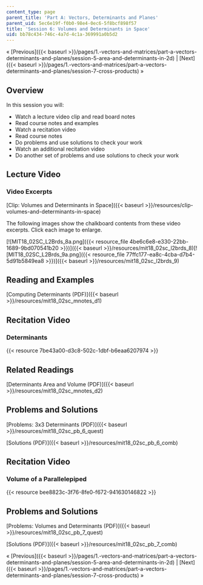 ```yaml
---
content_type: page
parent_title: 'Part A: Vectors, Determinants and Planes'
parent_uid: 5ec6e19f-f0b0-98e4-0ec6-5f8bcf898f57
title: 'Session 6: Volumes and Determinants in Space'
uid: bb78c434-746c-4a7d-4c1a-369991a0b5d2
---
```


« [Previous]({{< baseurl >}}/pages/1.-vectors-and-matrices/part-a-vectors-determinants-and-planes/session-5-area-and-determinants-in-2d) | [Next]({{< baseurl >}}/pages/1.-vectors-and-matrices/part-a-vectors-determinants-and-planes/session-7-cross-products) »

Overview
--------

In this session you will:

*   Watch a lecture video clip and read board notes
*   Read course notes and examples
*   Watch a recitation video
*   Read course notes
*   Do problems and use solutions to check your work
*   Watch an additional recitation video
*   Do another set of problems and use solutions to check your work

Lecture Video
-------------

### Video Excerpts

[Clip: Volumes and Determinants in Space]({{< baseurl >}}/resources/clip-volumes-and-determinants-in-space)

The following images show the chalkboard contents from these video excerpts. Click each image to enlarge.

[![MIT18_02SC_L2Brds_8a.png]({{< resource_file 4be6c6e8-e330-22bb-1689-9bd070541b20 >}})]({{< baseurl >}}/resources/mit18_02sc_l2brds_8)[![MIT18_02SC_L2Brds_9a.png]({{< resource_file 77ffc177-ea8c-4cba-d7b4-5d91b5849ea8 >}})]({{< baseurl >}}/resources/mit18_02sc_l2brds_9)

Reading and Examples
--------------------

[Computing Determinants (PDF)]({{< baseurl >}}/resources/mit18_02sc_mnotes_d1)

Recitation Video
----------------

### Determinants

{{< resource 7be43a00-d3c8-502c-1dbf-b6eaa6207974 >}}

Related Readings
----------------

[Determinants Area and Volume (PDF)]({{< baseurl >}}/resources/mit18_02sc_mnotes_d2)

Problems and Solutions
----------------------

[Problems: 3x3 Determinants (PDF)]({{< baseurl >}}/resources/mit18_02sc_pb_6_quest)

[Solutions (PDF)]({{< baseurl >}}/resources/mit18_02sc_pb_6_comb)

Recitation Video
----------------

### Volume of a Parallelepiped

{{< resource bee8823c-3f76-8fe0-f672-941630146822 >}}

Problems and Solutions
----------------------

[Problems: Volumes and Determinants (PDF)]({{< baseurl >}}/resources/mit18_02sc_pb_7_quest)

[Solutions (PDF)]({{< baseurl >}}/resources/mit18_02sc_pb_7_comb)

« [Previous]({{< baseurl >}}/pages/1.-vectors-and-matrices/part-a-vectors-determinants-and-planes/session-5-area-and-determinants-in-2d) | [Next]({{< baseurl >}}/pages/1.-vectors-and-matrices/part-a-vectors-determinants-and-planes/session-7-cross-products) »